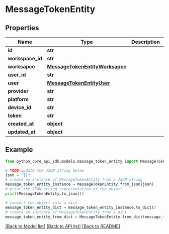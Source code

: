 # MessageTokenEntity


## Properties

Name | Type | Description | Notes
------------ | ------------- | ------------- | -------------
**id** | **str** |  | 
**workspace_id** | **str** |  | 
**worksapce** | [**MessageTokenEntityWorksapce**](MessageTokenEntityWorksapce.md) |  | [optional] 
**user_id** | **str** |  | 
**user** | [**MessageTokenEntityUser**](MessageTokenEntityUser.md) |  | [optional] 
**provider** | **str** |  | 
**platform** | **str** |  | 
**device_id** | **str** |  | 
**token** | **str** |  | 
**created_at** | **object** |  | 
**updated_at** | **object** |  | 

## Example

```python
from python_core_api_sdk.models.message_token_entity import MessageTokenEntity

# TODO update the JSON string below
json = "{}"
# create an instance of MessageTokenEntity from a JSON string
message_token_entity_instance = MessageTokenEntity.from_json(json)
# print the JSON string representation of the object
print(MessageTokenEntity.to_json())

# convert the object into a dict
message_token_entity_dict = message_token_entity_instance.to_dict()
# create an instance of MessageTokenEntity from a dict
message_token_entity_from_dict = MessageTokenEntity.from_dict(message_token_entity_dict)
```
[[Back to Model list]](../README.md#documentation-for-models) [[Back to API list]](../README.md#documentation-for-api-endpoints) [[Back to README]](../README.md)



